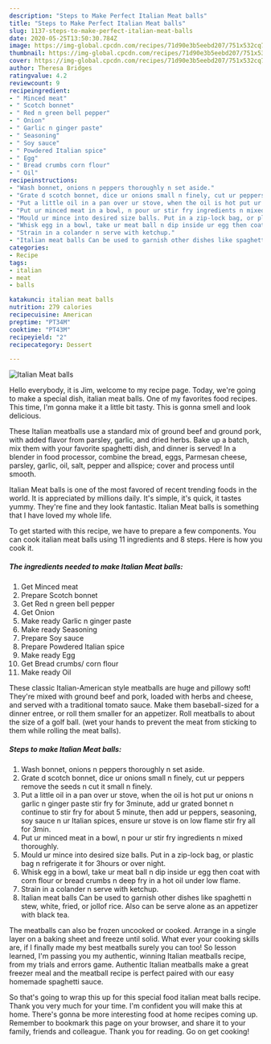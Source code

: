 ```yaml
---
description: "Steps to Make Perfect Italian Meat balls"
title: "Steps to Make Perfect Italian Meat balls"
slug: 1137-steps-to-make-perfect-italian-meat-balls
date: 2020-05-25T13:50:30.784Z
image: https://img-global.cpcdn.com/recipes/71d90e3b5eebd207/751x532cq70/italian-meat-balls-recipe-main-photo.jpg
thumbnail: https://img-global.cpcdn.com/recipes/71d90e3b5eebd207/751x532cq70/italian-meat-balls-recipe-main-photo.jpg
cover: https://img-global.cpcdn.com/recipes/71d90e3b5eebd207/751x532cq70/italian-meat-balls-recipe-main-photo.jpg
author: Theresa Bridges
ratingvalue: 4.2
reviewcount: 9
recipeingredient:
- " Minced meat"
- " Scotch bonnet"
- " Red n green bell pepper"
- " Onion"
- " Garlic n ginger paste"
- " Seasoning"
- " Soy sauce"
- " Powdered Italian spice"
- " Egg"
- " Bread crumbs corn flour"
- " Oil"
recipeinstructions:
- "Wash bonnet, onions n peppers thoroughly n set aside."
- "Grate d scotch bonnet, dice ur onions small n finely, cut ur peppers remove the seeds n cut it small n finely."
- "Put a little oil in a pan over ur stove, when the oil is hot put ur onions n garlic n ginger paste stir fry for 3minute, add ur grated bonnet n continue to stir fry for about 5 minute, then add ur peppers, seasoning, soy sauce n ur Italian spices, ensure ur stove is on low flame stir fry all for 3min."
- "Put ur minced meat in a bowl, n pour ur stir fry ingredients n mixed thoroughly."
- "Mould ur mince into desired size balls. Put in a zip-lock bag, or plastic bag n refrigerate it for 3hours or over night."
- "Whisk egg in a bowl, take ur meat ball n dip inside ur egg then coat with corn flour or bread crumbs n deep fry in a hot oil under low flame."
- "Strain in a colander n serve with ketchup."
- "Italian meat balls Can be used to garnish other dishes like spaghetti n stew, white, fried, or jollof rice. Also can be serve alone as an appetizer with black tea."
categories:
- Recipe
tags:
- italian
- meat
- balls

katakunci: italian meat balls 
nutrition: 279 calories
recipecuisine: American
preptime: "PT34M"
cooktime: "PT43M"
recipeyield: "2"
recipecategory: Dessert

---
```



![Italian Meat balls](https://img-global.cpcdn.com/recipes/71d90e3b5eebd207/751x532cq70/italian-meat-balls-recipe-main-photo.jpg)

Hello everybody, it is Jim, welcome to my recipe page. Today, we're going to make a special dish, italian meat balls. One of my favorites food recipes. This time, I'm gonna make it a little bit tasty. This is gonna smell and look delicious.

These Italian meatballs use a standard mix of ground beef and ground pork, with added flavor from parsley, garlic, and dried herbs. Bake up a batch, mix them with your favorite spaghetti dish, and dinner is served! In a blender in food processor, combine the bread, eggs, Parmesan cheese, parsley, garlic, oil, salt, pepper and allspice; cover and process until smooth.

Italian Meat balls is one of the most favored of recent trending foods in the world. It is appreciated by millions daily. It's simple, it's quick, it tastes yummy. They're fine and they look fantastic. Italian Meat balls is something that I have loved my whole life.


To get started with this recipe, we have to prepare a few components. You can cook italian meat balls using 11 ingredients and 8 steps. Here is how you cook it.

<!--inarticleads1-->

##### The ingredients needed to make Italian Meat balls:

1. Get  Minced meat
1. Prepare  Scotch bonnet
1. Get  Red n green bell pepper
1. Get  Onion
1. Make ready  Garlic n ginger paste
1. Make ready  Seasoning
1. Prepare  Soy sauce
1. Prepare  Powdered Italian spice
1. Make ready  Egg
1. Get  Bread crumbs/ corn flour
1. Make ready  Oil


These classic Italian-American style meatballs are huge and pillowy soft! They&#39;re mixed with ground beef and pork, loaded with herbs and cheese, and served with a traditional tomato sauce. Make them baseball-sized for a dinner entree, or roll them smaller for an appetizer. Roll meatballs to about the size of a golf ball. (wet your hands to prevent the meat from sticking to them while rolling the meat balls). 

<!--inarticleads2-->

##### Steps to make Italian Meat balls:

1. Wash bonnet, onions n peppers thoroughly n set aside.
1. Grate d scotch bonnet, dice ur onions small n finely, cut ur peppers remove the seeds n cut it small n finely.
1. Put a little oil in a pan over ur stove, when the oil is hot put ur onions n garlic n ginger paste stir fry for 3minute, add ur grated bonnet n continue to stir fry for about 5 minute, then add ur peppers, seasoning, soy sauce n ur Italian spices, ensure ur stove is on low flame stir fry all for 3min.
1. Put ur minced meat in a bowl, n pour ur stir fry ingredients n mixed thoroughly.
1. Mould ur mince into desired size balls. Put in a zip-lock bag, or plastic bag n refrigerate it for 3hours or over night.
1. Whisk egg in a bowl, take ur meat ball n dip inside ur egg then coat with corn flour or bread crumbs n deep fry in a hot oil under low flame.
1. Strain in a colander n serve with ketchup.
1. Italian meat balls Can be used to garnish other dishes like spaghetti n stew, white, fried, or jollof rice. Also can be serve alone as an appetizer with black tea.


The meatballs can also be frozen uncooked or cooked. Arrange in a single layer on a baking sheet and freeze until solid. What ever your cooking skills are, if I finally made my best meatballs surely you can too! So lesson learned, I&#39;m passing you my authentic, winning Italian meatballs recipe, from my trials and errors game. Authentic Italian meatballs make a great freezer meal and the meatball recipe is perfect paired with our easy homemade spaghetti sauce. 

So that's going to wrap this up for this special food italian meat balls recipe. Thank you very much for your time. I'm confident you will make this at home. There's gonna be more interesting food at home recipes coming up. Remember to bookmark this page on your browser, and share it to your family, friends and colleague. Thank you for reading. Go on get cooking!
